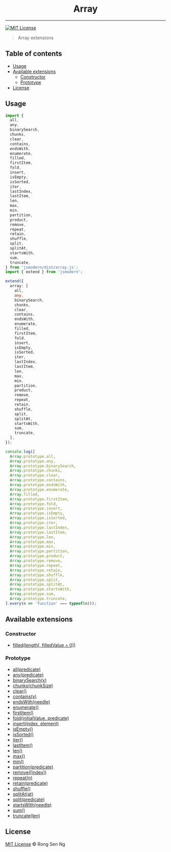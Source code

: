 <div align="center" style="text-align: center;">
  <h1 style="border-bottom: none;">Array</h1>

  <p></p>
</div>

<hr />

[![MIT License][mit-license-badge]][mit-license-url]

> Array extensions

## Table of contents <!-- omit in toc -->

- [Usage](#usage)
- [Available extensions](#available-extensions)
  - [Constructor](#constructor)
  - [Prototype](#prototype)
- [License](#license)

## Usage

```ts
import {
  all,
  any,
  binarySearch,
  chunks,
  clear,
  contains,
  endsWith,
  enumerate,
  filled,
  firstItem,
  fold,
  insert,
  isEmpty,
  isSorted,
  iter,
  lastIndex,
  lastItem,
  len,
  max,
  min,
  partition,
  product,
  remove,
  repeat,
  retain,
  shuffle,
  split,
  splitAt,
  startsWith,
  sum,
  truncate,
} from 'jsmodern/dist/array.js';
import { extend } from 'jsmodern';

extend({
  array: [
    all,
    any,
    binarySearch,
    chunks,
    clear,
    contains,
    endsWith,
    enumerate,
    filled,
    firstItem,
    fold,
    insert,
    isEmpty,
    isSorted,
    iter,
    lastIndex,
    lastItem,
    len,
    max,
    min,
    partition,
    product,
    remove,
    repeat,
    retain,
    shuffle,
    split,
    splitAt,
    startsWith,
    sum,
    truncate,
  ],
});

console.log([
  Array.prototype.all,
  Array.prototype.any,
  Array.prototype.binarySearch,
  Array.prototype.chunks,
  Array.prototype.clear,
  Array.prototype.contains,
  Array.prototype.endsWith,
  Array.prototype.enumerate,
  Array.filled,
  Array.prototype.firstItem,
  Array.prototype.fold,
  Array.prototype.insert,
  Array.prototype.isEmpty,
  Array.prototype.isSorted,
  Array.prototype.iter,
  Array.prototype.lastIndex,
  Array.prototype.lastItem,
  Array.prototype.len,
  Array.prototype.max,
  Array.prototype.min,
  Array.prototype.partition,
  Array.prototype.product,
  Array.prototype.remove,
  Array.prototype.repeat,
  Array.prototype.retain,
  Array.prototype.shuffle,
  Array.prototype.split,
  Array.prototype.splitAt,
  Array.prototype.startsWith,
  Array.prototype.sum,
  Array.prototype.truncate,
].every(n => 'function' === typeof(n)));
```

## Available extensions

### Constructor

* [filled(length\[, filledValue = 0\])]

### Prototype

* [all(predicate)]
* [any(predicate)]
* [binarySearch(x)]
* [chunks(chunkSize)]
* [clear()]
* [contains(x)]
* [endsWith(needle)]
* [enumerate()]
* [firstItem()]
* [fold(initialValue, predicate)]
* [insert(index, element)]
* [isEmpty()]
* [isSorted()]
* [iter()]
* [lastItem()]
* [len()]
* [max()]
* [min()]
* [partition(predicate)]
* [remove(\[index\])]
* [repeat(n)]
* [retain(predicate)]
* [shuffle()]
* [splitAt(at)]
* [split(predicate)]
* [startsWith(needle)]
* [sum()]
* [truncate(len)]

## License

[MIT License](http://motss.mit-license.org/) © Rong Sen Ng

<!-- References -->
[filled(length\[, filledValue = 0\])]: /src/array/API_REFERENCE.md#filledlength-filledValue--0

[all(predicate)]: /src/array/API_REFERENCE.md#allpredicate
[any(predicate)]: /src/array/API_REFERENCE.md#anypredicate
[binarySearch(x)]: /src/array/API_REFERENCE.md#binarysearchx
[chunks(chunkSize)]: /src/array/API_REFERENCE.md#chunkschunksize
[clear()]: /src/array/API_REFERENCE.md#clear
[contains(x)]: /src/array/API_REFERENCE.md#containsx
[endsWith(needle)]: /src/array/API_REFERENCE.md#endswithneedle
[enumerate()]: /src/array/API_REFERENCE.md#enumerate
[firstItem()]: /src/array/API_REFERENCE.md#firstitem
[fold(initialValue, predicate)]: /src/array/API_REFERENCE.md#foldinitialvalue-predicate
[insert(index, element)]: /src/array/API_REFERENCE.md#insertindex-element
[isEmpty()]: /src/array/API_REFERENCE.md#isempty
[isSorted()]: /src/array/API_REFERENCE.md#issorted
[iter()]: /src/array/API_REFERENCE.md#iter
[lastItem()]: /src/array/API_REFERENCE.md#lastitem
[len()]: /src/array/API_REFERENCE.md#len
[max()]: /src/array/API_REFERENCE.md#max
[min()]: /src/array/API_REFERENCE.md#min
[partition(predicate)]: /src/array/API_REFERENCE.md#partitionpredicate
[product()]: /src/array/API_REFERENCE.md#product
[remove(\[index\])]: /src/array/API_REFERENCE.md#removeindex
[repeat(n)]: /src/array/API_REFERENCE.md#repeatn
[retain(predicate)]: /src/array/API_REFERENCE.md#retainpredicate
[shuffle()]: /src/array/API_REFERENCE.md#shuffle
[splitAt(at)]: /src/array/API_REFERENCE.md#splitatat
[split(predicate)]: /src/array/API_REFERENCE.md#splitpredicate
[startsWith(needle)]: /src/array/API_REFERENCE.md#startswithneedle
[sum()]: /src/array/API_REFERENCE.md#sum
[truncate(len)]: /src/array/API_REFERENCE.md#truncatelen

<!-- MDN -->
[array-mdn-url]: https://developer.mozilla.org/en-US/docs/Web/JavaScript/Reference/Global_Objects/Array
[boolean-mdn-url]: https://developer.mozilla.org/en-US/docs/Web/JavaScript/Reference/Global_Objects/Boolean
[function-mdn-url]: https://developer.mozilla.org/en-US/docs/Web/JavaScript/Reference/Global_Objects/Function
[map-mdn-url]: https://developer.mozilla.org/en-US/docs/Web/JavaScript/Reference/Global_Objects/Map
[number-mdn-url]: https://developer.mozilla.org/en-US/docs/Web/JavaScript/Reference/Global_Objects/Number
[object-mdn-url]: https://developer.mozilla.org/en-US/docs/Web/JavaScript/Reference/Global_Objects/Object
[promise-mdn-url]: https://developer.mozilla.org/en-US/docs/Web/JavaScript/Reference/Global_Objects/Promise
[regexp-mdn-url]: https://developer.mozilla.org/en-US/docs/Web/JavaScript/Reference/Global_Objects/RegExp
[set-mdn-url]: https://developer.mozilla.org/en-US/docs/Web/JavaScript/Reference/Global_Objects/Set
[string-mdn-url]: https://developer.mozilla.org/en-US/docs/Web/JavaScript/Reference/Global_Objects/String
[void-mdn-url]: https://developer.mozilla.org/en-US/docs/Web/JavaScript/Reference/Operators/void
[error-mdn-url]: https://developer.mozilla.org/en-US/docs/Web/JavaScript/Reference/Global_Objects/Error

<!-- Badges -->
[mit-license-badge]: https://flat.badgen.net/badge/license/MIT/blue

<!-- Links -->
[mit-license-url]: https://github.com/motss/deno_mod/blob/master/LICENSE
